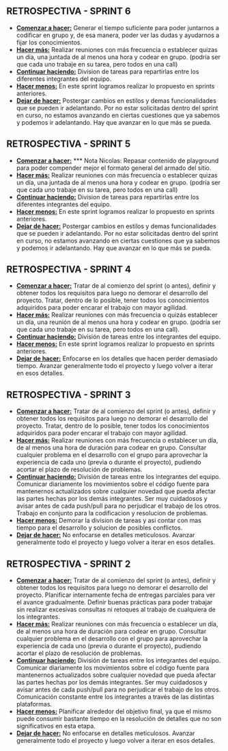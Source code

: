## RETROSPECTIVA - SPRINT 6

- **<u>Comenzar a hacer:</u>** Generar el tiempo suficiente para poder juntarnos a codificar en grupo y, de esa manera, poder ver las dudas y ayudarnos a fijar los conocimientos.
- **<u>Hacer más:</u>** Realizar reuniones con más frecuencia o establecer quizas un día, una juntada de al menos una hora y codear en grupo. (podría ser que cada uno trabaje en su tarea, pero todos en una call)
- **<u>Continuar haciendo:</u>** Division de tareas para repartirlas entre los diferentes integrantes del equipo. 
- **<u>Hacer menos:</u>** En este sprint logramos realizar lo propuesto en sprints anteriores.
- **<u>Dejar de hacer:</u>** Postergar cambios en estilos y demas funcionalidades que se pueden ir adelantando. Por no estar solicitadas dentro del sprint en curso, no estamos avanzando en ciertas cuestiones que 
  ya sabemos y podemos ir adelantando. Hay que avanzar en lo que más se pueda.

## RETROSPECTIVA - SPRINT 5

- **<u>Comenzar a hacer:</u>** *** Nota Nicolas: Repasar contenido de playground para poder compender mejor el formato general del armado del sitio.
- **<u>Hacer más:</u>** Realizar reuniones con más frecuencia o establecer quizas un día, una juntada de al menos una hora y codear en grupo. (podría ser que cada uno trabaje en su tarea, pero todos en una call)
- **<u>Continuar haciendo:</u>** Division de tareas para repartirlas entre los diferentes integrantes del equipo. 
- **<u>Hacer menos:</u>** En este sprint logramos realizar lo propuesto en sprints anteriores.
- **<u>Dejar de hacer:</u>** Postergar cambios en estilos y demas funcionalidades que se pueden ir adelantando. Por no estar solicitadas dentro del sprint en curso, no estamos avanzando en ciertas cuestiones que 
  ya sabemos y podemos ir adelantando. Hay que avanzar en lo que más se pueda.



## RETROSPECTIVA - SPRINT 4

- **<u>Comenzar a hacer:</u>** Tratar de al comienzo del sprint (o antes), definir y obtener todos los requisitos para luego no demorar el desarrollo del proyecto. Tratar, dentro de lo posible, tener todos los conocimientos adquiridos para poder encarar el trabajo con mayor agilidad.
- **<u>Hacer más:</u>** Realizar reuniones con más frecuencia o quizás establecer un día, una reunión de al menos una hora y codear en grupo. (podría ser que cada uno trabaje en su tarea, pero todos en una call).
- **<u>Continuar haciendo:</u>** División de tareas entre los integrantes del equipo. 
- **<u>Hacer menos:</u>** En este sprint logramos realizar lo propuesto en sprints anteriores.
- **<u>Dejar de hacer:</u>** Enfocarse en los detalles que hacen perder demasiado tiempo. Avanzar generalmente todo el proyecto y luego volver a iterar en esos detalles.



## RETROSPECTIVA - SPRINT 3

- **<u>Comenzar a hacer:</u>** Tratar de al comienzo del sprint (o antes), definir y obtener todos los requisitos para luego no demorar el desarrollo del proyecto. Tratar, dentro de lo posible, tener todos los conocimientos adquiridos para poder encarar el trabajo con mayor agilidad.
- **<u>Hacer más:</u>** Realizar reuniones con más frecuencia o establecer un día, de al menos una hora de duración para codear en grupo. Consultar cualquier problema en el desarrollo con el grupo para aprovechar la experiencia de cada uno (previa o durante el proyecto), pudiendo acortar el plazo de resolución de problemas. 
- **<u>Continuar haciendo:</u>** División de tareas entre los integrantes del equipo. Comunicar diariamente los movimientos sobre el código fuente para mantenernos actualizados sobre cualquier novedad que pueda afectar las partes hechas por los demás integrantes. Ser muy cuidadosos y avisar antes de cada push/pull para no perjudicar el trabajo de los otros. Trabajo en conjunto para la codificacion y resolucion de problemas.
- **<u>Hacer menos:</u>** Demorar la division de tareas y asi contar con mas tiempo para el desarrollo y solucion de posibles conflictos.
- **<u>Dejar de hacer:</u>** No enfocarse en detalles meticulosos. Avanzar generalmente todo el proyecto y luego volver a iterar en esos detalles.



## RETROSPECTIVA - SPRINT 2

- **<u>Comenzar a hacer:</u>** Tratar de al comienzo del sprint (o antes), definir y obtener todos los requisitos para luego no demorar el desarrollo del proyecto. Planificar internamente fecha de entregas parciales para ver el avance gradualmente. Definir buenas prácticas para poder trabajar sin realizar excesivas consultas ni retoques al trabajo de cualquiera de los integrantes. 
- **<u>Hacer más:</u>** Realizar reuniones con más frecuencia o establecer un día, de al menos una hora de duración para codear en grupo. Consultar cualquier problema en el desarrollo con el grupo para aprovechar la experiencia de cada uno (previa o durante el proyecto), pudiendo acortar el plazo de resolución de problemas. 
- **<u>Continuar haciendo:</u>** División de tareas entre los integrantes del equipo. Comunicar diariamente los movimientos sobre el código fuente para mantenernos actualizados sobre cualquier novedad que pueda afectar las partes hechas por los demás integrantes. Ser muy cuidadosos y avisar antes de cada push/pull para no perjudicar el trabajo de los otros. Comunicación constante entre los integrantes a través de las distintas plataformas.
- **<u>Hacer menos:</u>** Planificar alrededor del objetivo final, ya que el mismo puede consumir bastante tiempo en la resolución de detalles que no son significativos en esta etapa.
- **<u>Dejar de hacer:</u>** No enfocarse en detalles meticulosos. Avanzar generalmente todo el proyecto y luego volver a iterar en esos detalles.